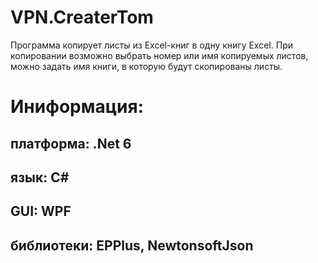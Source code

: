 # VPN.CreaterTom

Программа копирует листы из Excel-книг в одну книгу Excel. При копировании возможно выбрать номер или имя копируемых листов, можно задать имя книги, в которую будут скопированы листы.

# Иниформация:
## платформа: .Net 6
## язык: C#
## GUI: WPF
## библиотеки: EPPlus, NewtonsoftJson
